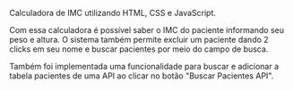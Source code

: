 Calculadora de IMC utilizando HTML, CSS e JavaScript. 

Com essa calculadora é possível saber o IMC do paciente informando seu peso e altura. O sistema também permite excluir um paciente dando 2 clicks em seu nome e buscar pacientes por meio do campo de busca.

Também foi implementada uma funcionalidade para buscar e adicionar a tabela pacientes de uma API ao clicar no botão "Buscar Pacientes API". 
